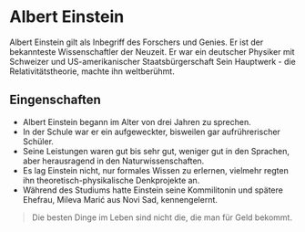 # Albert Einstein
Albert Einstein gilt als Inbegriff des Forschers und Genies.
Er ist der bekannteste Wissenschaftler der Neuzeit.
Er war ein deutscher Physiker mit Schweizer und US-amerikanischer Staatsbürgerschaft
Sein Hauptwerk - die Relativitätstheorie, machte ihn weltberühmt.

## Eingenschaften
* Albert Einstein begann im Alter von drei Jahren zu sprechen.
* In der Schule war er ein aufgeweckter, bisweilen gar aufrührerischer Schüler.
* Seine Leistungen waren gut bis sehr gut, weniger gut in den Sprachen, aber herausragend in den Naturwissenschaften.
* Es lag Einstein nicht, nur formales Wissen zu erlernen, vielmehr regten ihn theoretisch-physikalische Denkprojekte an.
* Während des Studiums hatte Einstein seine Kommilitonin und spätere Ehefrau, Mileva Marić aus Novi Sad, kennengelernt. 

> Die besten Dinge im Leben sind nicht die, die man für Geld bekommt.

